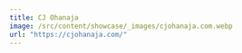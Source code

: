 ```yaml
---
title: CJ Ohanaja
image: /src/content/showcase/_images/cjohanaja.com.webp
url: "https://cjohanaja.com/"
---
```

